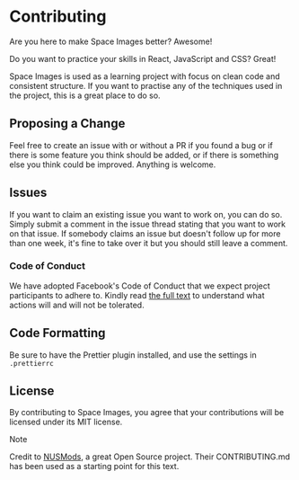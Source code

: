 # Contributing

Are you here to make Space Images better? Awesome!

Do you want to practice your skills in React, JavaScript and CSS? Great!

Space Images is used as a learning project with focus on clean code and consistent structure. If you want to practise any of the techniques used in the project, this is a great place to do so.

## Proposing a Change

Feel free to create an issue with or without a PR if you found a bug or if there is some feature you think should be added, or if there is something else you think could be improved. Anything is welcome.

## Issues

If you want to claim an existing issue you want to work on, you can do so. Simply submit a comment in the issue thread stating that you want to work on that issue. If somebody claims an issue but doesn't follow up for more than one week, it's fine to take over it but you should still leave a comment.

### Code of Conduct

We have adopted Facebook's Code of Conduct that we expect project participants to adhere to. Kindly read [the full text](https://code.facebook.com/codeofconduct) to understand what actions will and will not be tolerated.

## Code Formatting

Be sure to have the Prettier plugin installed, and use the settings in `.prettierrc`

## License

By contributing to Space Images, you agree that your contributions will be licensed under its MIT license.

> [!NOTE]
> Credit to [NUSMods](https://github.com/nusmodifications/nusmods), a great Open Source project. Their CONTRIBUTING.md has been used as a starting point for this text.
